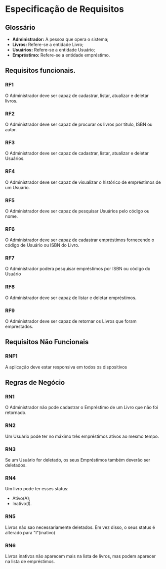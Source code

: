 # Especificação de Requisitos
## Glossário
* **Administrador:** A pessoa que opera o sistema;
* **Livros:** Refere-se a entidade Livro;
* **Usuários:** Refere-se a entidade Usuário;
* **Empréstimo:** Refere-se a entidade empréstimo.

## Requisitos funcionais.

### RF1
O Administrador deve ser capaz de cadastrar, listar, atualizar e deletar livros.

### RF2
O Administrador deve ser capaz de procurar os livros por título, ISBN ou autor.

### RF3
O Administrador deve ser capaz de cadastrar, listar, atualizar e deletar Usuários.

### RF4
O Administrador deve ser capaz de visualizar o histórico de empréstimos de um Usuário.

### RF5
O Administrador deve ser capaz de pesquisar Usuários pelo código ou nome.

### RF6
O Administrador deve ser capaz de cadastrar empréstimos fornecendo o código de Usuário ou ISBN do Livro.

### RF7
O Administrador podera pesquisar empréstimos por ISBN ou código do Usuário

### RF8
O Administrador deve ser capaz de listar e deletar empréstimos.

### RF9
O Administrador deve ser capaz de retornar os Livros que foram emprestados.

## Requisitos Não Funcionais
### RNF1
A aplicação deve estar responsiva em todos os dispositivos

## Regras de Negócio
### RN1
O Administrador não pode cadastrar o Empréstimo de um Livro que não foi retornado.

### RN2
Um Usuário pode ter no máximo três empréstimos ativos ao mesmo tempo.

### RN3
Se um Usuário for deletado, os seus Empréstimos também deverão ser deletados.

### RN4
Um livro pode ter esses status:
* Ativo(A);
* Inativo(I).
  
### RN5
Livros não sao necessariamente deletados. Em vez disso, o seus status é alterado para "I"(inativo)

### RN6
Livros inativos não aparecem mais na lista de livros, mas podem aparecer na lista de empréstimos.

